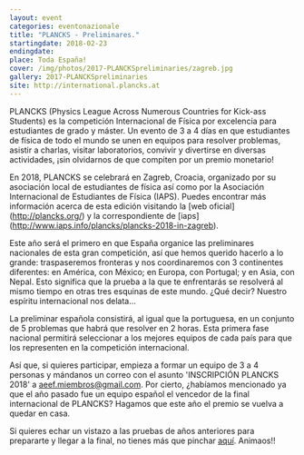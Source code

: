 ```yaml
---
layout: event
categories: eventonazionale
title: "PLANCKS - Preliminares."
startingdate: 2018-02-23
endingdate:
place: Toda España!
cover: /img/photos/2017-PLANCKSpreliminaries/zagreb.jpg
gallery: 2017-PLANCKSpreliminaries
site: http://international.plancks.at
---
```



PLANCKS (Physics League Across Numerous Countries for Kick-ass Students) es la competición Internacional de Física por excelencia para estudiantes de grado y máster. Un evento de 3 a 4 días en que estudiantes de física de todo el mundo se unen en equipos para resolver problemas, asistir a charlas, visitar laboratorios, convivir y divertirse en diversas actividades, ¡sin olvidarnos de que compiten por un premio monetario!

En 2018, PLANCKS se celebrará en Zagreb, Croacia, organizado por su asociación local de estudiantes de física así como por la Asociación Internacional de Estudiantes de Física (IAPS). Puedes encontrar más información acerca de esta edición visitando la [web oficial] (http://plancks.org/) y la correspondiente de [iaps] (http://www.iaps.info/plancks/plancks-2018-in-zagreb).

Este año será el primero en que España organice las preliminares nacionales de esta gran competición, así que hemos querido hacerlo a lo grande: traspaseremos fronteras y nos coordinaremos con 3 continentes diferentes: en América, con México; en Europa, con Portugal; y en Asia, con Nepal. Esto significa que la prueba a la que te enfrentarás se resolverá al mismo tiempo en otras tres esquinas de este mundo. ¿Qué decir? Nuestro espíritu internacional nos delata...

La preliminar española consistirá, al igual que la portuguesa, en un conjunto de 5 problemas que habrá que resolver en 2 horas. Esta primera fase nacional permitirá seleccionar a los mejores equipos de cada país para que los representen en la competición internacional.

Así que, si quieres participar, empieza a formar un equipo de 3 a 4 personas y mándanos un correo con el asunto 'INSCRIPCIÓN PLANCKS 2018' a aeef.miembros@gmail.com. Por cierto, ¿habíamos mencionado ya que el año pasado fue un equipo español el vencedor de la final internacional de PLANCKS? Hagamos que este año el premio se vuelva a quedar en casa.

Si quieres echar un vistazo a las pruebas de años anteriores para prepararte y llegar a la final, no tienes más que pinchar [aquí](http://international.plancks.at/what-is-plancks/example-problem-sets/). Animaos!!
